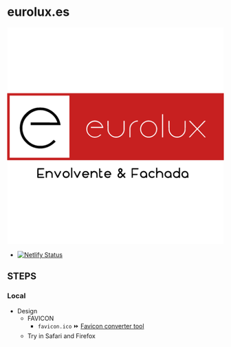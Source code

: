 # eurolux.es

[![eurolux.es](/assets/media/logo.png)](https://eurolux.es/)
- [![Netlify Status](https://api.netlify.com/api/v1/badges/84dc6fe8-efba-4bde-adcb-c22575f45767/deploy-status)](https://app.netlify.com/sites/euroluxsrl/deploys)


## STEPS

### Local

- Design
  - FAVICON
    - `favicon.ico` ⏩ [Favicon converter tool](https://favicon.io/favicon-converter/)
  - Try in Safari and Firefox
